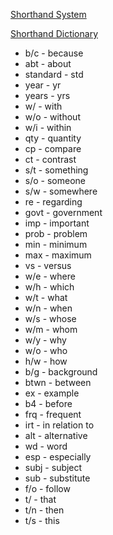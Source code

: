 [Shorthand System](http://www.ludism.org/mentat/ShorthandSystem)

[Shorthand Dictionary](https://web.archive.org/web/20041014102300/http://notebooks.wiki.taoriver.net/moin.cgi/AbbreviationsAndShorthand)

- b/c - because
- abt - about
- standard - std
- year - yr
- years - yrs
- w/ - with
- w/o - without
- w/i - within
- qty - quantity
- cp - compare
- ct - contrast
- s/t - something
- s/o - someone
- s/w - somewhere
- re - regarding
- govt - government
- imp - important
- prob - problem
- min - minimum
- max - maximum
- vs - versus
- w/e - where
- w/h - which
- w/t - what
- w/n - when
- w/s - whose
- w/m - whom
- w/y - why
- w/o - who
- h/w - how
- b/g - background
- btwn - between
- ex - example
- b4 - before
- frq - frequent
- irt - in relation to
- alt - alternative
- wd - word
- esp - especially
- subj - subject
- sub - substitute
- f/o - follow
- t/ - that
- t/n - then
- t/s - this
